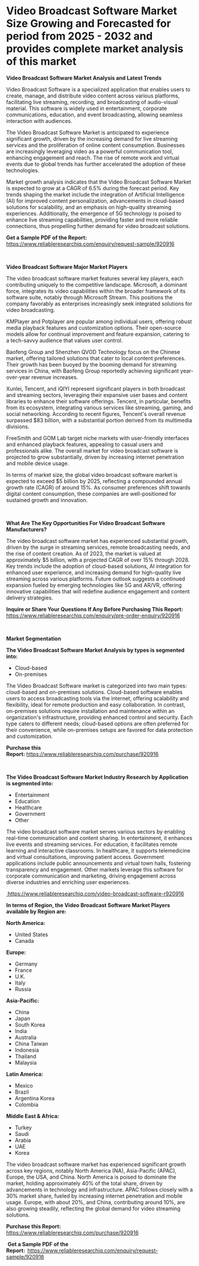 <p><h1>Video Broadcast Software Market Size Growing and Forecasted for period from 2025 - 2032 and provides complete market analysis of this market</h1></p><p><strong>Video Broadcast Software Market Analysis and Latest Trends</strong></p>
<p><p>Video Broadcast Software is a specialized application that enables users to create, manage, and distribute video content across various platforms, facilitating live streaming, recording, and broadcasting of audio-visual material. This software is widely used in entertainment, corporate communications, education, and event broadcasting, allowing seamless interaction with audiences.</p><p>The Video Broadcast Software Market is anticipated to experience significant growth, driven by the increasing demand for live streaming services and the proliferation of online content consumption. Businesses are increasingly leveraging video as a powerful communication tool, enhancing engagement and reach. The rise of remote work and virtual events due to global trends has further accelerated the adoption of these technologies.</p><p>Market growth analysis indicates that the Video Broadcast Software Market is expected to grow at a CAGR of 6.5% during the forecast period. Key trends shaping the market include the integration of Artificial Intelligence (AI) for improved content personalization, advancements in cloud-based solutions for scalability, and an emphasis on high-quality streaming experiences. Additionally, the emergence of 5G technology is poised to enhance live streaming capabilities, providing faster and more reliable connections, thus propelling further demand for video broadcast solutions.</p></p>
<p><strong>Get a Sample PDF of the Report:&nbsp;</strong> <a href="https://www.reliableresearchiq.com/enquiry/request-sample/920916?utm_campaign=1140&utm_medium=2&utm_source=Github&utm_content=ia&utm_term=17042025&utm_id=video-broadcast-software">https://www.reliableresearchiq.com/enquiry/request-sample/920916</a></p>
<p>&nbsp;</p>
<p><strong>Video Broadcast Software Major Market Players</strong></p>
<p><p>The video broadcast software market features several key players, each contributing uniquely to the competitive landscape. Microsoft, a dominant force, integrates its video capabilities within the broader framework of its software suite, notably through Microsoft Stream. This positions the company favorably as enterprises increasingly seek integrated solutions for video broadcasting.</p><p>KMPlayer and Potplayer are popular among individual users, offering robust media playback features and customization options. Their open-source models allow for continual improvement and feature expansion, catering to a tech-savvy audience that values user control.</p><p>Baofeng Group and Shenzhen QVOD Technology focus on the Chinese market, offering tailored solutions that cater to local content preferences. Their growth has been buoyed by the booming demand for streaming services in China, with Baofeng Group reportedly achieving significant year-over-year revenue increases.</p><p>Xunlei, Tencent, and iQIYI represent significant players in both broadcast and streaming sectors, leveraging their expansive user bases and content libraries to enhance their software offerings. Tencent, in particular, benefits from its ecosystem, integrating various services like streaming, gaming, and social networking. According to recent figures, Tencent's overall revenue surpassed $83 billion, with a substantial portion derived from its multimedia divisions.</p><p>FreeSmith and GOM Lab target niche markets with user-friendly interfaces and enhanced playback features, appealing to casual users and professionals alike. The overall market for video broadcast software is projected to grow substantially, driven by increasing internet penetration and mobile device usage.</p><p>In terms of market size, the global video broadcast software market is expected to exceed $5 billion by 2025, reflecting a compounded annual growth rate (CAGR) of around 15%. As consumer preferences shift towards digital content consumption, these companies are well-positioned for sustained growth and innovation.</p></p>
<p>&nbsp;</p>
<p><strong>What Are The Key Opportunities For Video Broadcast Software Manufacturers?</strong></p>
<p><p>The video broadcast software market has experienced substantial growth, driven by the surge in streaming services, remote broadcasting needs, and the rise of content creation. As of 2023, the market is valued at approximately $5 billion, with a projected CAGR of over 15% through 2028. Key trends include the adoption of cloud-based solutions, AI integration for enhanced user experience, and increasing demand for high-quality live streaming across various platforms. Future outlook suggests a continued expansion fueled by emerging technologies like 5G and AR/VR, offering innovative capabilities that will redefine audience engagement and content delivery strategies.</p></p>
<p><strong>Inquire or Share Your Questions If Any Before Purchasing This Report:</strong> <a href="https://www.reliableresearchiq.com/enquiry/pre-order-enquiry/920916?utm_campaign=1140&utm_medium=2&utm_source=Github&utm_content=ia&utm_term=17042025&utm_id=video-broadcast-software">https://www.reliableresearchiq.com/enquiry/pre-order-enquiry/920916</a></p>
<p>&nbsp;</p>
<p><strong>Market Segmentation</strong></p>
<p><strong>The Video Broadcast Software Market Analysis by types is segmented into:</strong></p>
<p><ul><li>Cloud-based</li><li>On-premises</li></ul></p>
<p><p>The Video Broadcast Software market is categorized into two main types: cloud-based and on-premises solutions. Cloud-based software enables users to access broadcasting tools via the internet, offering scalability and flexibility, ideal for remote production and easy collaboration. In contrast, on-premises solutions require installation and maintenance within an organization's infrastructure, providing enhanced control and security. Each type caters to different needs; cloud-based options are often preferred for their convenience, while on-premises setups are favored for data protection and customization.</p></p>
<p><strong>Purchase this Report:&nbsp;</strong><a href="https://www.reliableresearchiq.com/purchase/920916?utm_campaign=1140&utm_medium=2&utm_source=Github&utm_content=ia&utm_term=17042025&utm_id=video-broadcast-software">https://www.reliableresearchiq.com/purchase/920916</a></p>
<p>&nbsp;</p>
<p><strong>The Video Broadcast Software Market Industry Research by Application is segmented into:</strong></p>
<p><ul><li>Entertainment</li><li>Education</li><li>Healthcare</li><li>Government</li><li>Other</li></ul></p>
<p><p>The video broadcast software market serves various sectors by enabling real-time communication and content sharing. In entertainment, it enhances live events and streaming services. For education, it facilitates remote learning and interactive classrooms. In healthcare, it supports telemedicine and virtual consultations, improving patient access. Government applications include public announcements and virtual town halls, fostering transparency and engagement. Other markets leverage this software for corporate communication and marketing, driving engagement across diverse industries and enriching user experiences.</p></p>
<p><a href="https://www.reliableresearchiq.com/video-broadcast-software-r920916?utm_campaign=1140&utm_medium=2&utm_source=Github&utm_content=ia&utm_term=17042025&utm_id=video-broadcast-software">&nbsp;https://www.reliableresearchiq.com/video-broadcast-software-r920916</a></p>
<p><strong>In terms of Region, the Video Broadcast Software Market Players available by Region are:</strong></p>
<p>
    <p> <strong> North America: </strong>
        <ul>
            <li>United States</li>
            <li>Canada</li>
        </ul>
        </p> 
    <p> <strong> Europe: </strong>
        <ul>
            <li>Germany</li>
            <li>France</li>
            <li>U.K.</li>
            <li>Italy</li>
            <li>Russia</li>
        </ul>
        </p> 
    <p> <strong> Asia-Pacific: </strong>
        <ul>
            <li>China</li>
            <li>Japan</li>
            <li>South Korea</li>
            <li>India</li>
            <li>Australia</li>
            <li>China Taiwan</li>
            <li>Indonesia</li>
            <li>Thailand</li>
            <li>Malaysia</li>
        </ul>
        </p> 
    <p> <strong> Latin America: </strong>
        <ul>
            <li>Mexico</li>
            <li>Brazil</li>
            <li>Argentina Korea</li>
            <li>Colombia</li>
        </ul>
        </p> 
    <p> <strong> Middle East & Africa: </strong>
        <ul>
            <li>Turkey</li>
            <li>Saudi</li>
            <li>Arabia</li>
            <li>UAE</li>
            <li>Korea</li>
        </ul>
    </p>
    </p>
<p><p>The video broadcast software market has experienced significant growth across key regions, notably North America (NA), Asia-Pacific (APAC), Europe, the USA, and China. North America is poised to dominate the market, holding approximately 40% of the total share, driven by advancements in technology and infrastructure. APAC follows closely with a 30% market share, fueled by increasing internet penetration and mobile usage. Europe, with about 20%, and China, contributing around 10%, are also growing steadily, reflecting the global demand for video streaming solutions.</p></p>
<p><strong>Purchase this Report: </strong><a href="https://www.reliableresearchiq.com/purchase/920916?utm_campaign=1140&utm_medium=2&utm_source=Github&utm_content=ia&utm_term=17042025&utm_id=video-broadcast-software">https://www.reliableresearchiq.com/purchase/920916</a></p>
<p>&nbsp;<strong>Get a Sample PDF of the Report:&nbsp;&nbsp;</strong><a href="https://www.reliableresearchiq.com/enquiry/request-sample/920916?utm_campaign=1140&utm_medium=2&utm_source=Github&utm_content=ia&utm_term=17042025&utm_id=video-broadcast-software">https://www.reliableresearchiq.com/enquiry/request-sample/920916</a></p>
<p><strong></strong></p>
<p><p></p><p></p><p></p></p>